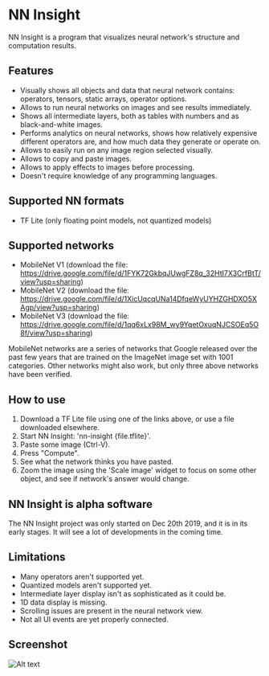 # NN Insight

NN Insight is a program that visualizes neural network's structure and computation results.

## Features
* Visually shows all objects and data that neural network contains: operators, tensors, static arrays, operator options.
* Allows to run neural networks on images and see results immediately.
* Shows all intermediate layers, both as tables with numbers and as black-and-white images.
* Performs analytics on neural networks, shows how relatively expensive different operators are, and how much data they generate or operate on.
* Allows to easily run on any image region selected visually.
* Allows to copy and paste images.
* Allows to apply effects to images before processing.
* Doesn't require knowledge of any programming languages.

## Supported NN formats
* TF Lite (only floating point models, not quantized models)

## Supported networks
* MobileNet V1 (download the file: https://drive.google.com/file/d/1FYK72GkbqJUwgFZ8q_32HtI7X3CrfBtT/view?usp=sharing)
* MobileNet V2 (download the file: https://drive.google.com/file/d/1XicUqcqUNa14DfqeWyUYHZGHDXO5XAgp/view?usp=sharing)
* MobileNet V3 (download the file: https://drive.google.com/file/d/1qq6xLx98M_wy9YqetOxuqNJCSOEq5O8f/view?usp=sharing)

MobileNet networks are a series of networks that Google released over the past few years that are trained on the ImageNet image set with 1001 categories.
Other networks might also work, but only three above networks have been verified.

## How to use
1. Download a TF Lite file using one of the links above, or use a file downloaded elsewhere.
2. Start NN Insight: 'nn-insight {file.tflite}'.
3. Paste some image (Ctrl-V).
4. Press "Compute".
5. See what the network thinks you have pasted.
6. Zoom the image using the 'Scale image' widget to focus on some other object, and see if network's answer would change.

## NN Insight is alpha software
The NN Insight project was only started on Dec 20th 2019, and it is in its early stages. It will see a lot of developments in the coming time.

## Limitations
* Many operators aren't supported yet.
* Quantized models aren't supported yet.
* Intermediate layer display isn't as sophisticated as it could be.
* 1D data display is missing.
* Scrolling issues are present in the neural network view.
* Not all UI events are yet properly connected.

## Screenshot
![Alt text](https://raw.githubusercontent.com/yurivict/nn-insight/master/screenshot.png "NN Insight")

